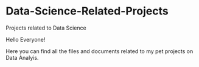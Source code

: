 # Data-Science-Related-Projects
Projects related to Data Science



Hello Everyone!

Here you can find all the files and documents related to my pet projects on Data Analyis.
